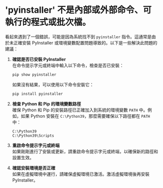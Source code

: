 # 'pyinstaller' 不是內部或外部命令、可執行的程式或批次檔。

看起來遇到了一個錯誤，可能是因為系統找不到 `pyinstaller` 指令。這通常是由於未正確安裝 PyInstaller 或環境變數配置問題導致的。以下是一些解決此問題的建議：

1. **確認是否已安裝 PyInstaller**  
   在命令提示字元或終端中輸入以下命令，檢查是否已安裝：
   ```bash
   pip show pyinstaller
   ```
   如果沒有結果，可以使用以下命令安裝它：
   ```bash
   pip install pyinstaller
   ```

2. **檢查 Python 和 Pip 的環境變數路徑**  
   確保 Python 和 Pip 的安裝路徑已正確加入到系統的環境變數 `PATH` 中。例如，如果 Python 安裝在 `C:\Python39`，那麼需要確保以下路徑都在 `PATH` 中：
   ```
   C:\Python39
   C:\Python39\Scripts
   ```

3. **重啟命令提示字元或終端**  
   如果剛剛進行了安裝或更新，請重啟命令提示字元或終端，以確保新的路徑和設置生效。

4. **確認安裝環境是否正確**  
   如果在虛擬環境中運行，請確保虛擬環境已激活。激活虛擬環境後再安裝 PyInstaller。


